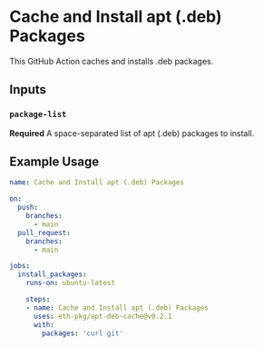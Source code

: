 # Cache and Install apt (.deb) Packages

This GitHub Action caches and installs .deb packages.

## Inputs

### `package-list`

**Required** A space-separated list of apt (.deb) packages to install.

## Example Usage

```yaml
name: Cache and Install apt (.deb) Packages

on:
  push:
    branches:
      - main
  pull_request:
    branches:
      - main

jobs:
  install_packages:
    runs-on: ubuntu-latest

    steps:
    - name: Cache and Install apt (.deb) Packages
      uses: eth-pkg/apt-deb-cache@v0.2.1
      with:
        packages: 'curl git'

```
